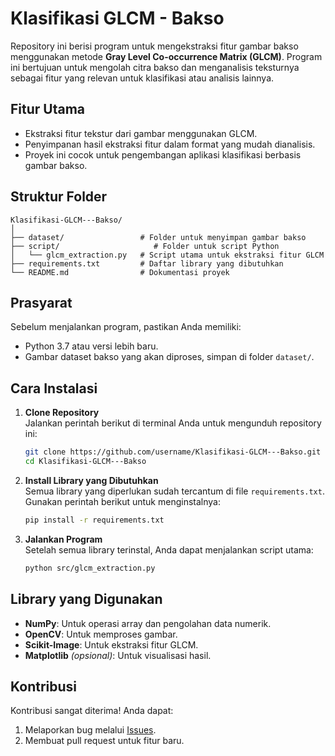 # Klasifikasi GLCM - Bakso  
Repository ini berisi program untuk mengekstraksi fitur gambar bakso menggunakan metode **Gray Level Co-occurrence Matrix (GLCM)**. Program ini bertujuan untuk mengolah citra bakso dan menganalisis teksturnya sebagai fitur yang relevan untuk klasifikasi atau analisis lainnya.  

## Fitur Utama  
- Ekstraksi fitur tekstur dari gambar menggunakan GLCM.  
- Penyimpanan hasil ekstraksi fitur dalam format yang mudah dianalisis.  
- Proyek ini cocok untuk pengembangan aplikasi klasifikasi berbasis gambar bakso.  

## Struktur Folder  
```
Klasifikasi-GLCM---Bakso/
│
├── dataset/                 # Folder untuk menyimpan gambar bakso
├── script/                     # Folder untuk script Python
│   └── glcm_extraction.py   # Script utama untuk ekstraksi fitur GLCM
├── requirements.txt         # Daftar library yang dibutuhkan
└── README.md                # Dokumentasi proyek
```

## Prasyarat  
Sebelum menjalankan program, pastikan Anda memiliki:  
- Python 3.7 atau versi lebih baru.  
- Gambar dataset bakso yang akan diproses, simpan di folder `dataset/`.  

## Cara Instalasi  
1. **Clone Repository**  
   Jalankan perintah berikut di terminal Anda untuk mengunduh repository ini:  
   ```bash
   git clone https://github.com/username/Klasifikasi-GLCM---Bakso.git
   cd Klasifikasi-GLCM---Bakso
   ```  

2. **Install Library yang Dibutuhkan**  
   Semua library yang diperlukan sudah tercantum di file `requirements.txt`. Gunakan perintah berikut untuk menginstalnya:  
   ```bash
   pip install -r requirements.txt
   ```  

3. **Jalankan Program**  
   Setelah semua library terinstal, Anda dapat menjalankan script utama:  
   ```bash
   python src/glcm_extraction.py
   ```  

## Library yang Digunakan  
- **NumPy**: Untuk operasi array dan pengolahan data numerik.  
- **OpenCV**: Untuk memproses gambar.  
- **Scikit-Image**: Untuk ekstraksi fitur GLCM.  
- **Matplotlib** *(opsional)*: Untuk visualisasi hasil.  

## Kontribusi  
Kontribusi sangat diterima! Anda dapat:  
1. Melaporkan bug melalui [Issues](https://github.com/username/Klasifikasi-GLCM---Bakso/issues).  
2. Membuat pull request untuk fitur baru.  
